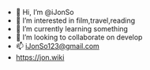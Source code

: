 - 👋 Hi, I’m @iJonSo
- 👀 I’m interested in film,travel,reading
- 🌱 I’m currently learning something
- 💞️ I’m looking to collaborate on develop
- 📫 iJonSo123@gmail.com
- https://jon.wiki

<!---
iJonSo/iJonSo is a ✨ special ✨ repository because its `README.md` (this file) appears on your GitHub profile.
You can click the Preview link to take a look at your changes.
--->

